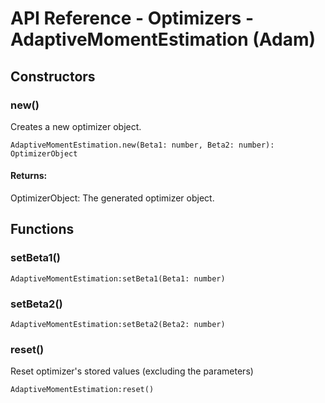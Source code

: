 # API Reference - Optimizers - AdaptiveMomentEstimation (Adam)

## Constructors

### new()

Creates a new optimizer object.

```
AdaptiveMomentEstimation.new(Beta1: number, Beta2: number): OptimizerObject
```
#### Returns:

OptimizerObject: The generated optimizer object.

## Functions

### setBeta1()

```
AdaptiveMomentEstimation:setBeta1(Beta1: number)
```
### setBeta2()

```
AdaptiveMomentEstimation:setBeta2(Beta2: number)
```

### reset()

Reset optimizer's stored values (excluding the parameters)

```
AdaptiveMomentEstimation:reset()
```


